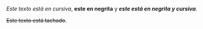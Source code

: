 _Este texto está en cursiva_, **este en negrita** y **_este
está en negrita y cursiva_**.

~~Este texto está tachado~~.
